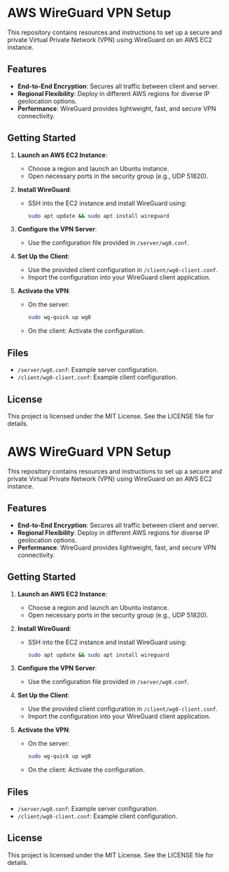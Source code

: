 # AWS WireGuard VPN Setup

This repository contains resources and instructions to set up a secure and private Virtual Private Network (VPN) using WireGuard on an AWS EC2 instance.

## Features
- **End-to-End Encryption**: Secures all traffic between client and server.
- **Regional Flexibility**: Deploy in different AWS regions for diverse IP geolocation options.
- **Performance**: WireGuard provides lightweight, fast, and secure VPN connectivity.

## Getting Started
1. **Launch an AWS EC2 Instance**:
   - Choose a region and launch an Ubuntu instance.
   - Open necessary ports in the security group (e.g., UDP 51820).

2. **Install WireGuard**:
   - SSH into the EC2 instance and install WireGuard using:
     ```bash
     sudo apt update && sudo apt install wireguard
     ```

3. **Configure the VPN Server**:
   - Use the configuration file provided in `/server/wg0.conf`.

4. **Set Up the Client**:
   - Use the provided client configuration in `/client/wg0-client.conf`.
   - Import the configuration into your WireGuard client application.

5. **Activate the VPN**:
   - On the server:
     ```bash
     sudo wg-quick up wg0
     ```
   - On the client: Activate the configuration.

## Files
- `/server/wg0.conf`: Example server configuration.
- `/client/wg0-client.conf`: Example client configuration.

## License
This project is licensed under the MIT License. See the LICENSE file for details.
# AWS WireGuard VPN Setup

This repository contains resources and instructions to set up a secure and private Virtual Private Network (VPN) using WireGuard on an AWS EC2 instance.

## Features
- **End-to-End Encryption**: Secures all traffic between client and server.
- **Regional Flexibility**: Deploy in different AWS regions for diverse IP geolocation options.
- **Performance**: WireGuard provides lightweight, fast, and secure VPN connectivity.

## Getting Started
1. **Launch an AWS EC2 Instance**:
   - Choose a region and launch an Ubuntu instance.
   - Open necessary ports in the security group (e.g., UDP 51820).

2. **Install WireGuard**:
   - SSH into the EC2 instance and install WireGuard using:
     ```bash
     sudo apt update && sudo apt install wireguard
     ```

3. **Configure the VPN Server**:
   - Use the configuration file provided in `/server/wg0.conf`.

4. **Set Up the Client**:
   - Use the provided client configuration in `/client/wg0-client.conf`.
   - Import the configuration into your WireGuard client application.

5. **Activate the VPN**:
   - On the server:
     ```bash
     sudo wg-quick up wg0
     ```
   - On the client: Activate the configuration.

## Files
- `/server/wg0.conf`: Example server configuration.
- `/client/wg0-client.conf`: Example client configuration.

## License
This project is licensed under the MIT License. See the LICENSE file for details.
